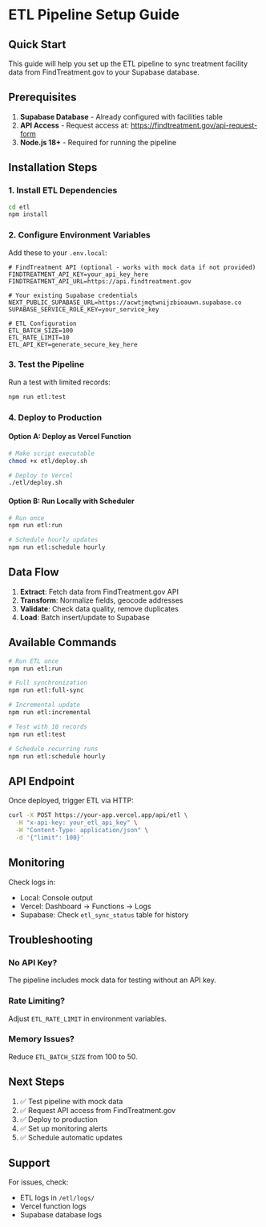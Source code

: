 # ETL Pipeline Setup Guide

## Quick Start

This guide will help you set up the ETL pipeline to sync treatment facility data from FindTreatment.gov to your Supabase database.

## Prerequisites

1. **Supabase Database** - Already configured with facilities table
2. **API Access** - Request access at: https://findtreatment.gov/api-request-form
3. **Node.js 18+** - Required for running the pipeline

## Installation Steps

### 1. Install ETL Dependencies

```bash
cd etl
npm install
```

### 2. Configure Environment Variables

Add these to your `.env.local`:

```env
# FindTreatment API (optional - works with mock data if not provided)
FINDTREATMENT_API_KEY=your_api_key_here
FINDTREATMENT_API_URL=https://api.findtreatment.gov

# Your existing Supabase credentials
NEXT_PUBLIC_SUPABASE_URL=https://acwtjmqtwnijzbioauwn.supabase.co
SUPABASE_SERVICE_ROLE_KEY=your_service_key

# ETL Configuration
ETL_BATCH_SIZE=100
ETL_RATE_LIMIT=10
ETL_API_KEY=generate_secure_key_here
```

### 3. Test the Pipeline

Run a test with limited records:

```bash
npm run etl:test
```

### 4. Deploy to Production

#### Option A: Deploy as Vercel Function

```bash
# Make script executable
chmod +x etl/deploy.sh

# Deploy to Vercel
./etl/deploy.sh
```

#### Option B: Run Locally with Scheduler

```bash
# Run once
npm run etl:run

# Schedule hourly updates
npm run etl:schedule hourly
```

## Data Flow

1. **Extract**: Fetch data from FindTreatment.gov API
2. **Transform**: Normalize fields, geocode addresses
3. **Validate**: Check data quality, remove duplicates
4. **Load**: Batch insert/update to Supabase

## Available Commands

```bash
# Run ETL once
npm run etl:run

# Full synchronization
npm run etl:full-sync

# Incremental update
npm run etl:incremental

# Test with 10 records
npm run etl:test

# Schedule recurring runs
npm run etl:schedule hourly
```

## API Endpoint

Once deployed, trigger ETL via HTTP:

```bash
curl -X POST https://your-app.vercel.app/api/etl \
  -H "x-api-key: your_etl_api_key" \
  -H "Content-Type: application/json" \
  -d '{"limit": 100}'
```

## Monitoring

Check logs in:
- Local: Console output
- Vercel: Dashboard → Functions → Logs
- Supabase: Check `etl_sync_status` table for history

## Troubleshooting

### No API Key?
The pipeline includes mock data for testing without an API key.

### Rate Limiting?
Adjust `ETL_RATE_LIMIT` in environment variables.

### Memory Issues?
Reduce `ETL_BATCH_SIZE` from 100 to 50.

## Next Steps

1. ✅ Test pipeline with mock data
2. ✅ Request API access from FindTreatment.gov
3. ✅ Deploy to production
4. ✅ Set up monitoring alerts
5. ✅ Schedule automatic updates

## Support

For issues, check:
- ETL logs in `/etl/logs/`
- Vercel function logs
- Supabase database logs